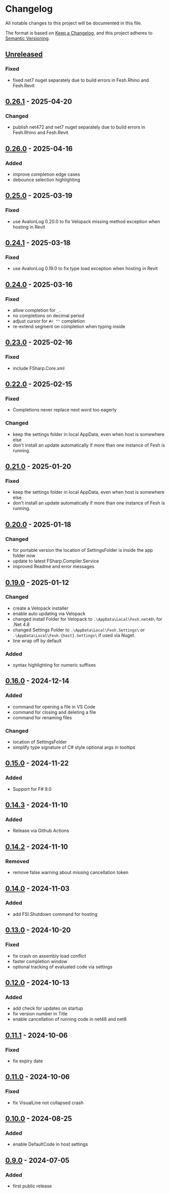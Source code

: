 # Changelog

All notable changes to this project will be documented in this file.

The format is based on [Keep a Changelog](https://keepachangelog.com/en/1.0.0/),
and this project adheres to [Semantic Versioning](https://semver.org/spec/v2.0.0.html).

## [Unreleased]

### Fixed
- fixed net7 nuget separately due to build errors in Fesh.Rhino and Fesh.Revit

## [0.26.1] - 2025-04-20
### Changed
- publish net472 and net7 nuget separately due to build errors in Fesh.Rhino and Fesh.Revit

## [0.26.0] - 2025-04-16
### Added
- improve completion edge cases
- debounce selection highlighting

## [0.25.0] - 2025-03-19
### Fixed
- use AvalonLog 0.20.0 to fix Velopack missing method exception when hosting in Revit

## [0.24.1] - 2025-03-18
### Fixed
- use AvalonLog 0.19.0 to fix type load exception when hosting in Revit

## [0.24.0] - 2025-03-16
### Fixed
- allow completion for `_.`
- no completions on decimal period
- adjust cursor for  `#r ""` completion
- re-extend segment on completion when typing inside

## [0.23.0] - 2025-02-16
### Fixed
- include FSharp.Core.xml

## [0.22.0] - 2025-02-15
### Fixed
- Completions never replace next word too eagerly
### Changed
- keep the settings folder in local AppData, even when host is somewhere else
- don't install an update automatically if more than one instance of Fesh is running.

## [0.21.0] - 2025-01-20
### Fixed
- keep the settings folder in local AppData, even when host is somewhere else
- don't install an update automatically if more than one instance of Fesh is running.

## [0.20.0] - 2025-01-18
### Changed
- for portable version the location of SettingsFolder is inside the app folder now
- update to latest FSharp.Compiler.Service
- improved Readme and error messages

## [0.19.0] - 2025-01-12
### Changed
- create a Velopack installer
- enable auto updating via Velopack
- changed install Folder for Velopack to `.\AppData\Local\Fesh.net48\` for .Net 4.8
- changed Settings Folder to `.\AppData\Local\Fesh.Settings\` or `.\AppData\Local\Fesh.{host}.Settings\` if used via Nuget.
- line wrap off by default
### Added
- syntax highlighting for numeric suffixes

## [0.16.0] - 2024-12-14
### Added
- command for opening a file in VS Code
- command for closing and deleting a file
- command for renaming files
### Changed
- location of SettingsFolder
- simplify type signature of C# style optional args in tooltips

## [0.15.0] - 2024-11-22
### Added
- Support for F# 9.0

## [0.14.3] - 2024-11-10
### Added
- Release via Github Actions

## [0.14.2] - 2024-11-10
### Removed
- remove false warning about missing cancellation token

## [0.14.0] - 2024-11-03
### Added
- add FSI.Shutdown command for hosting

## [0.13.0] - 2024-10-20
### Fixed
- fix crash on assembly load conflict
- faster completion window
- optional tracking of evaluated code via settings

## [0.12.0] - 2024-10-13
### Added
- add check for updates on startup
- fix version number in Title
- enable cancellation of running code in net48 and net8

## [0.11.1] - 2024-10-06
### Fixed
- fix expiry date

## [0.11.0] - 2024-10-06
### Fixed
- fix VisualLine not collapsed crash

## [0.10.0] - 2024-08-25
### Added
- enable DefaultCode in host settings

## [0.9.0] - 2024-07-05
### Added
- first public release

[Unreleased]: https://github.com/goswinr/Fesh/compare/0.26.1...HEAD
[0.26.1]: https://github.com/goswinr/Fesh/compare/0.26.0...0.26.1
[0.26.0]: https://github.com/goswinr/Fesh/compare/0.25.0...0.26.0
[0.25.0]: https://github.com/goswinr/Fesh/compare/0.24.1...0.25.0
[0.24.1]: https://github.com/goswinr/Fesh/compare/0.24.0...0.24.1
[0.24.0]: https://github.com/goswinr/Fesh/compare/0.23.0...0.24.0
[0.23.0]: https://github.com/goswinr/Fesh/compare/0.22.0...0.23.0
[0.22.0]: https://github.com/goswinr/Fesh/compare/0.21.0...0.22.0
[0.21.0]: https://github.com/goswinr/Fesh/compare/0.20.0...0.21.0
[0.20.0]: https://github.com/goswinr/Fesh/compare/0.19.0...0.20.0
[0.19.0]: https://github.com/goswinr/Fesh/compare/0.16.0...0.19.0
[0.16.0]: https://github.com/goswinr/Fesh/compare/0.15.0...0.16.0
[0.15.0]: https://github.com/goswinr/Fesh/compare/0.14.3...0.15.0
[0.14.3]: https://github.com/goswinr/Fesh/compare/0.14.2...0.14.3
[0.14.2]: https://github.com/goswinr/Fesh/compare/0.14.0...0.14.2
[0.14.0]: https://github.com/goswinr/Fesh/compare/0.13.0...0.14.0
[0.13.0]: https://github.com/goswinr/Fesh/compare/0.12.0...0.13.0
[0.12.0]: https://github.com/goswinr/Fesh/compare/0.11.1...0.12.0
[0.11.1]: https://github.com/goswinr/Fesh/compare/0.11.0...0.11.1
[0.11.0]: https://github.com/goswinr/Fesh/compare/0.10.0...0.11.0
[0.10.0]: https://github.com/goswinr/Fesh/compare/0.9.0...0.10.0
[0.9.0]: https://github.com/goswinr/Fesh/releases/tag/0.9.0

<!-- use to get tag dates:
git log --tags --simplify-by-decoration --pretty="format:%ci %d"
-->
